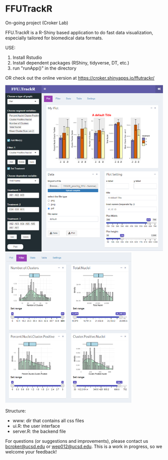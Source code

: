 # FFUTrackR
On-going project (Croker Lab)

FFU.TrackR is a R-Shiny based application to do fast data visualization, especially tailored for biomedical data formats.

USE:
1. Install Rstudio
2. Install dependent packages (RShiny, tidyverse, DT, etc.)
3. run "runApp()" in the directory

OR check out the online version at https://croker.shinyapps.io/ffutrackr/


<img src="demo1.png" alt="drawing" width="500"/> <img src="demo2.png" alt="drawing" width="400"/>


Structure:
 - www: dir that contains all css files
 - ui.R: the user interface
 - server.R: the backend file

For questions (or suggestions and improvements), please contact us bcroker@ucsd.edu or wep012@ucsd.edu. This is a work in progress, so we welcome your feedback!
